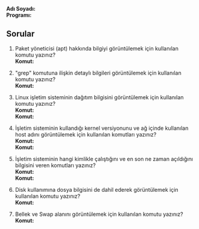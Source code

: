 **Adı Soyadı:**  
**Programı:**  

## Sorular

1. Paket yöneticisi (apt) hakkında bilgiyi görüntülemek için kullanılan komutu yazınız?  
   **Komut:**  

2. "grep" komutuna ilişkin detaylı bilgileri görüntülemek için kullanılan komutu yazınız?  
   **Komut:**  

3. Linux işletim sisteminin dağıtım bilgisini görüntülemek için kullanılan komutu yazınız?  
   **Komut:**  
   **Komut:**  

4. İşletim sisteminin kullandığı kernel versiyonunu ve ağ içinde kullanılan host adını görüntülemek için kullanılan komutları yazınız?  
   **Komut:**  
   **Komut:**  

5. İşletim sisteminin hangi kimlikle çalıştığını ve en son ne zaman açıldığını bilgisini veren komutları yazınız?  
   **Komut:**  
   **Komut:**  

6. Disk kullanımına dosya bilgisini de dahil ederek görüntülemek için kullanılan komutu yazınız?  
   **Komut:**  

7. Bellek ve Swap alanını görüntülemek için kullanılan komutu yazınız?  
   **Komut:**  

